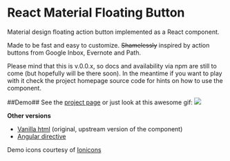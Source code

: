 React Material Floating Button
========================

Material design floating action button implemented as a React component.

Made to be fast and easy to customize.
~~Shamelessly~~ inspired by action buttons from Google Inbox, Evernote and Path.

Please mind that this is v.0.0.x, so docs and availability via npm are still to come (but hopefully will be there soon).
In the meantime if you want to play with it check the project homepage source code for hints on how to use the component.

##Demo##
See the [project page]() or just look at this awesome gif:
<img src="http://zippy.gfycat.com/LimitedTatteredFieldmouse.gif">

**Other versions**
- [Vanilla html](https://github.com/nobitagit/material-floating-button) (original, upstream version of the component)
- [Angular directive](https://github.com/nobitagit/ng-material-floating-button)

Demo icons courtesy of [Ionicons](ionicons.com)
